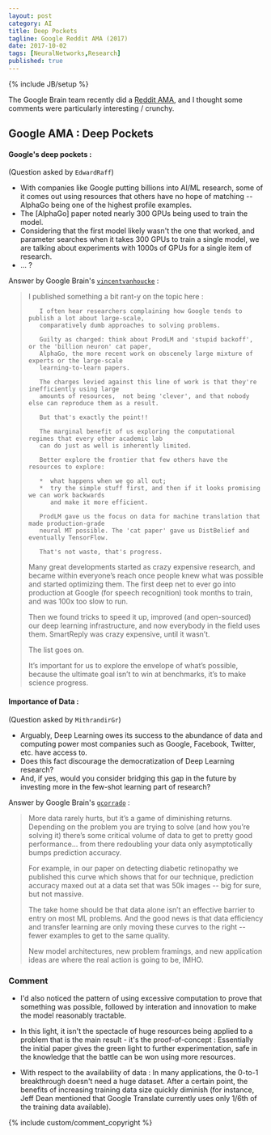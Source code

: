 ```yaml
---
layout: post
category: AI
title: Deep Pockets
tagline: Google Reddit AMA (2017)
date: 2017-10-02
tags: [NeuralNetworks,Research]
published: true
---
```

{% include JB/setup %}

The Google Brain team recently did a [Reddit AMA](https://www.reddit.com/r/MachineLearning/comments/6z51xb/we_are_the_google_brain_team_wed_love_to_answer/), 
and I thought some comments were particularly interesting / crunchy.


## Google AMA : Deep Pockets

####  Google's deep pockets :
(Question asked by ```EdwardRaff```)
  
*   With companies like Google putting billions into AI/ML research, 
    some of it comes out using resources that others have no hope of matching -- 
    AlphaGo being one of the highest profile examples. 
*   The \[AlphaGo\] paper noted nearly 300 GPUs being used to train the model. 
*   Considering that the first model likely wasn't the one that worked, 
    and parameter searches when it takes 300 GPUs to train a single model, 
    we are talking about experiments with 1000s of GPUs for a single item of research. 
*   ... ?

Answer by Google Brain's [```vincentvanhoucke```](https://research.google.com/pubs/VincentVanhoucke.html) : 

>I published something a bit rant-y on the topic here : 
>      
>        I often hear researchers complaining how Google tends to publish a lot about large-scale, 
>        comparatively dumb approaches to solving problems. 
>        
>        Guilty as charged: think about ProdLM and 'stupid backoff', or the 'billion neuron' cat paper, 
>        AlphaGo, the more recent work on obscenely large mixture of experts or the large-scale 
>        learning-to-learn papers.
>        
>        The charges levied against this line of work is that they're inefficiently using large 
>        amounts of resources,  not being 'clever', and that nobody else can reproduce them as a result. 
>        
>        But that's exactly the point!! 
>        
>        The marginal benefit of us exploring the computational regimes that every other academic lab 
>        can do just as well is inherently limited. 
>
>        Better explore the frontier that few others have the resources to explore: 
>
>        *  what happens when we go all out; 
>        *  try the simple stuff first, and then if it looks promising we can work backwards 
>           and make it more efficient. 
>        
>        ProdLM gave us the focus on data for machine translation that made production-grade 
>        neural MT possible. The 'cat paper' gave us DistBelief and eventually TensorFlow. 
>        
>        That's not waste, that's progress.
>
>Many great developments started as crazy expensive research, 
and became within everyone’s reach once people knew what was possible and started optimizing them. 
The first deep net to ever go into production at Google (for speech recognition) took months to train, 
and was 100x too slow to run. 
>
>Then we found tricks to speed it up, improved (and open-sourced) our deep learning infrastructure, 
and now everybody in the field uses them. SmartReply was crazy expensive, until it wasn’t. 
>
>The list goes on. 
>
>It’s important for us to explore the envelope of what’s possible, 
because the ultimate goal isn’t to win at benchmarks, it’s to make science progress.


#### Importance of Data : 
(Question asked by ```MithrandirGr```)

*   Arguably, Deep Learning owes its success to the abundance of data and computing power 
    most companies such as Google, Facebook, Twitter, etc. have access to. 
*   Does this fact discourage the democratization of Deep Learning research? 
*   And, if yes, would you consider bridging this gap in the future by investing 
    more in the few-shot learning part of research?

     
Answer by Google Brain's [```gcorrado```](https://research.google.com/pubs/GregCorrado.html) : 

>More data rarely hurts, but it’s a game of diminishing returns. 
Depending on the problem you are trying to solve (and how you’re solving it) 
there’s some critical volume of data to get to pretty good performance...  from 
there redoubling your data only asymptotically bumps prediction accuracy. 
>
>For example, in our paper on detecting diabetic retinopathy we published 
this curve which shows that for our technique, 
prediction accuracy maxed out at a data set that was 50k images -- 
big for sure, but not massive. 
>
>The take home should be that data alone isn’t an effective barrier to entry on most ML problems. 
And the good news is that data efficiency and transfer learning are only moving these curves to the right -- 
fewer examples to get to the same quality. 
>
>New model architectures, new problem framings, 
and new application ideas are where the real action is going to be, IMHO.


### Comment

*  I'd also noticed the pattern of using excessive computation to prove that something was possible, 
   followed by interation and innovation to make the model reasonably tractable.
   
*  In this light, it isn't the spectacle of huge resources being applied to a problem that is the 
   main result - it's the proof-of-concept : Essentially the initial paper gives the green light to 
   further experimentation, safe in the knowledge that the battle can be won using more resources.
   
*  With respect to the availability of data : In many applications, the 0-to-1 breakthrough doesn't
   need a huge dataset.  After a certain point, the benefits of increasing training data size quickly
   diminish (for instance, Jeff Dean mentioned that Google Translate currently uses only 1/6th of the
   training data available).

{% include custom/comment_copyright %}

